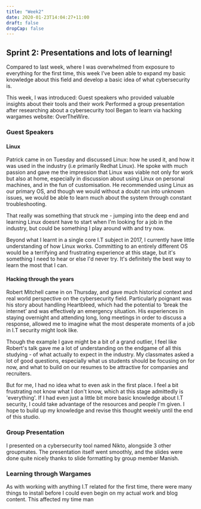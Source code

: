 ```yaml
---
title: "Week2"
date: 2020-01-23T14:04:27+11:00
draft: false
dropCap: false
---
```

## Sprint 2: Presentations and lots of learning!

Compared to last week, where I was overwhelmed from exposure to everything for the first time, this week I’ve been able to expand my basic knowledge about this field and develop a basic idea of what cybersecurity is.

This week, I was introduced:
Guest speakers who provided valuable insights about their tools and their work
Performed a group presentation after researching about a cybersecurity tool
Began to learn via hacking wargames website: OverTheWire.

### Guest Speakers
#### Linux
Patrick came in on Tuesday and discussed Linux: how he used it, and how it was used in the industry (i.e primarily Redhat Linux). He spoke with much passion and gave me the impression that Linux was viable not only for work but also at home, especially in discussion about using Linux on personal machines, and in the fun of customisation. He recommended using Linux as our primary OS, and though we would without a doubt run into unknown issues, we would be able to learn much about the system through constant troubleshooting.

That really was something that struck me - jumping into the deep end and learning Linux doesnt have to start when I'm looking for a job in the industry, but could be something I play around with and try now. 

Beyond what I learnt in a single core I.T subject in 2017, I currently have little understanding of how Linux works. Committing to an entirely different OS would be a terrifying and frustrating experience at this stage, but it's something I need to hear or else I'd never try. It's definitely the best way to learn the most that I can.

#### Hacking through the years
Robert Mitchell came in on Thursday, and gave much historical context and real world perspective on the cybersecurity field.
Particularly poignant was his story about handling Heartbleed, which had the potential to ‘break the internet’ and was effectively an emergency situation. His experiences in staying overnight and attending long, long meetings in order to discuss a response, allowed me to imagine what the most desperate moments of a job in I.T security might look like.

Though the example I gave might be a bit of a grand outlier, I feel like Robert's talk gave me a lot of understanding on the endgame of all this studying - of what actually to expect in the industry. My classmates asked a lot of good questions, especially what us students should be focusing on for now, and what to build on our resumes to be attractive for companies and recruiters.

But for me, I had no idea what to even ask in the first place. I feel a bit frustrating not know what I don't know, which at this stage admittedly is 'everything'. If I had even just a little bit more basic knowledge about I.T security, I could take advantage of the resources and people I'm given. I hope to build up my knowledge and revise this thought weekly until the end of this studio.

### Group Presentation
I presented on a cybersecurity tool named Nikto, alongside 3 other groupmates. The presentation itself went smoothly, and the slides were done quite nicely thanks to slide formatting by group member Manish.




### Learning through Wargames
As with working with anything I.T related for the first time, there were many things to install before I could even begin on my actual work and blog content. This affected my time man
